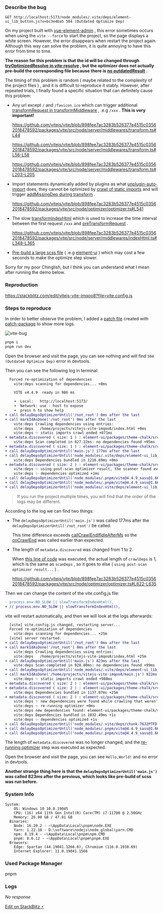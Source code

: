 ### Describe the bug

```
GET http://localhost:5173/node_modules/.vite/deps/element-ui_lib_button.js?v=bc3e4ba5 504 (Outdated Optimize Dep)
```

On my project built with [vue-element-admin](https://github.com/PanJiaChen/vue-element-admin) , this error sometimes occurs when using the `vite --force` to start the project, so the page displays a white screen. However, the error disappears when restart the project again. Although this way can solve the problem, it is quite annoying to have this error from time to time.

**The reason for this problem is that the id will be changed through [tryOptimizedResolve in vite:resolve](https://github.com/vitejs/vite/blob/v4.4.9/packages/vite/src/node/plugins/resolve.ts#L337-L351) , but the optimizer does not actually pre-build the corresponding file because there is [no outdatedResult](https://github.com/vitejs/vite/blob/v4.4.9/packages/vite/src/node/optimizer/optimizer.ts#L651-L681) .**

The timing of this problem is random ( maybe related to the complexity of the project files ) , and it is difficult to reproduce it stably. However, after repeated trials, I finally found a specific situation that can definitely cause this problem:

- Any url except `/` and `/favicon.ico` which can trigger additional [transformRequest in transformMiddleware](https://github.com/vitejs/vite/blob/v4.4.9/packages/vite/src/node/server/middlewares/transform.ts#L203-L205) , .e.g `/xxx` . **This is very important!**

  https://github.com/vitejs/vite/blob/898fee7ac3283b526377e4515c03562018478592/packages/vite/src/node/server/middlewares/transform.ts#L44

  https://github.com/vitejs/vite/blob/898fee7ac3283b526377e4515c03562018478592/packages/vite/src/node/server/middlewares/transform.ts#L56-L58

  https://github.com/vitejs/vite/blob/898fee7ac3283b526377e4515c03562018478592/packages/vite/src/node/server/middlewares/transform.ts#L203-L205

- Import statements dynamically added by plugins as what [unplugin-auto-import](https://www.npmjs.com/package/unplugin-auto-import) does, they cannot be optimized by [crawl of static imports](https://github.com/vitejs/vite/blob/v4.4.9/packages/vite/src/node/optimizer/optimizer.ts#L197) and will trigger [addMissingDep during transform](https://github.com/vitejs/vite/blob/v4.4.9/packages/vite/src/node/optimizer/optimizer.ts#L541) .

  https://github.com/vitejs/vite/blob/898fee7ac3283b526377e4515c03562018478592/packages/vite/src/node/optimizer/optimizer.ts#L541

- The slow [transformIndexHtml](https://github.com/vitejs/vite/blob/v4.4.9/packages/vite/src/node/server/middlewares/indexHtml.ts#L62-L64) which is used to increase the time interval between the first request `/xxx` and [preTransformRequest](https://github.com/vitejs/vite/blob/v4.4.9/packages/vite/src/node/server/middlewares/indexHtml.ts#L348) .

  https://github.com/vitejs/vite/blob/898fee7ac3283b526377e4515c03562018478592/packages/vite/src/node/server/middlewares/indexHtml.ts#L348-L365

- [Pre-build a large scss file](https://github.com/vitejs/vite/issues/7719#issuecomment-1098683109) ( .e.g [element-ui](https://github.com/ElemeFE/element/blob/v2.15.14/packages/theme-chalk/src/index.scss) ) which may cost a few seconds to make the optimize step slower.

Sorry for my poor Chinglish, but I think you can understand what I mean after running the demo below.

### Reproduction

https://stackblitz.com/edit/vitejs-vite-imqoo8?file=vite.config.js

### Steps to reproduce

In order to better observe the problem, I added a [patch file](https://github.com/anyesu/vitejs-vite-imqoo8/blob/main/patches/vite%2B4.4.9.patch) created with [patch-package](https://www.npmjs.com/package/patch-package) to show more logs.

![vite-bug](https://github.com/vitejs/vite/assets/48339798/17e60cba-c505-4166-ac80-319d99abb61f)

```bash
pnpm i
pnpm run dev
```

Open the browser and visit the page, you can see nothing and will find `504 (Outdated Optimize Dep)` error in devtools.

Then you can see the following log in terminal:

```diff
  Forced re-optimization of dependencies
    vite:deps scanning for dependencies... +0ms

    VITE v4.4.9  ready in 986 ms

    ➜  Local:   http://localhost:5173/
    ➜  Network: use --host to expose
    ➜  press h to show help
+ call delayDepsOptimizerUntil('/not_root') 0ms after the last
+ call markIdAsDone('/not_root') 0ms after the last
    vite:deps Crawling dependencies using entries:
    vite:deps   /home/projects/vitejs-vite-imqoo8/index.html +0ms
    vite:deps ✨ static imports crawl ended +871ms
+ metadata.discovered ( size: 1 ) : element-ui/packages/theme-chalk/src/index.scss
    vite:deps Scan completed in 927.22ms: no dependencies found +95ms
+ metadata.discovered ( size: 1 ) : element-ui/packages/theme-chalk/src/index.scss
+ call delayDepsOptimizerUntil('main.js') 177ms after the last
+ call delayDepsOptimizerUntil('node_modules/.vite/deps/element-ui_lib_button.js?v=1d7c7005') 10ms after the last
    vite:deps Dependencies bundled in 1216.69ms +0ms
+ metadata.discovered ( size: 2 ) : element-ui/packages/theme-chalk/src/index.scss, element-ui/lib/button
    vite:deps ✨ using post-scan optimizer result, the scanner found every used dependency +1s
    vite:deps ✨ dependencies optimized +1ms
+ call delayDepsOptimizerUntil('node_modules/.pnpm/vite@4.4.9_sass@1.66.1/node_modules/vite/dist/client/client.mjs') 1175ms after the last
+ call delayDepsOptimizerUntil('node_modules/.pnpm/vite@4.4.9_sass@1.66.1/node_modules/vite/dist/client/env.mjs') 3ms after the last
+ call delayDepsOptimizerUntil('node_modules/.vite/deps/element-ui_lib_button.js?v=1d7c7005') 405ms after the last
```

> If you run the project multiple times, you will find that the order of the logs may be different.

According to the log we can find two things:

- The `delayDepsOptimizerUntil('main.js')` was called 177ms after the `delayDepsOptimizerUntil('/not_root')` be called.

  This time difference exceeds [callCrawlEndIfIdleAfterMs](https://github.com/vitejs/vite/blob/v4.4.9/packages/vite/src/node/optimizer/optimizer.ts#L718) so the [onCrawlEnd](https://github.com/vitejs/vite/blob/v4.4.9/packages/vite/src/node/optimizer/optimizer.ts#L612) was called earlier than expected.

- The length of `metadata.discovered` was changed from 1 to 2.

  When [this line of code](https://github.com/vitejs/vite/blob/v4.4.9/packages/vite/src/node/optimizer/optimizer.ts#L622) was executed, the actual length of `crawlDeps` is 1, which is the same as `scanDeps` , so it goes to else ( `using post-scan optimizer result...` ) .

  https://github.com/vitejs/vite/blob/898fee7ac3283b526377e4515c03562018478592/packages/vite/src/node/optimizer/optimizer.ts#L622-L635

Then we can change the content of the vite.config.js file:

```diff
- process.env.NO_SLOW || slowTransformIndexHtml(),
+ // process.env.NO_SLOW || slowTransformIndexHtml(),
```

vite will restart automatically, and then we will look at the logs afterwards:

```diff
  [vite] vite.config.js changed, restarting server...
  Forced re-optimization of dependencies
    vite:deps scanning for dependencies... +25m
  [vite] server restarted.
+ call delayDepsOptimizerUntil('/not_root') 0ms after the last
+ call markIdAsDone('/not_root') 0ms after the last
    vite:deps Crawling dependencies using entries:
    vite:deps   /home/projects/vitejs-vite-imqoo8/index.html +25m
+ call delayDepsOptimizerUntil('main.js') 823ms after the last
    vite:deps Scan completed in 928.80ms: no dependencies found +99ms
+ call delayDepsOptimizerUntil('node_modules/.vite/deps/element-ui_lib_button.js?v=e80a6e76') 100ms after the last
+ call markIdAsDone('/home/projects/vitejs-vite-imqoo8/main.js') 922ms after the last
    vite:deps ✨ static imports crawl ended +988ms
+ metadata.discovered ( size: 2 ) : element-ui/packages/theme-chalk/src/index.scss, element-ui/lib/button
+ metadata.discovered ( size: 2 ) : element-ui/packages/theme-chalk/src/index.scss, element-ui/lib/button
    vite:deps Dependencies bundled in 1137.07ms +25m
+ metadata.discovered ( size: 2 ) : element-ui/packages/theme-chalk/src/index.scss, element-ui/lib/button
    vite:deps ✨ new dependencies were found while crawling that weren't detected by the scanner +1s
    vite:deps ✨ re-running optimizer +0ms
    vite:deps new dependencies found: element-ui/packages/theme-chalk/src/index.scss, element-ui/lib/button +6ms
    vite:deps Dependencies bundled in 1032.49ms +1s
    vite:deps ✨ dependencies optimized +1s
+ call delayDepsOptimizerUntil('node_modules/.vite/deps/chunk-76J2PTFD.js?v=b0e72c20') 2196ms after the last
+ call delayDepsOptimizerUntil('node_modules/.pnpm/vite@4.4.9_sass@1.66.1/node_modules/vite/dist/client/client.mjs') 4394ms after the last
+ call delayDepsOptimizerUntil('node_modules/.pnpm/vite@4.4.9_sass@1.66.1/node_modules/vite/dist/client/env.mjs') 2ms after the last
```

The length of `metadata.discovered` was no longer changed, and the [re-running optimizer](https://github.com/vitejs/vite/blob/v4.4.9/packages/vite/src/node/optimizer/optimizer.ts#L671-L672) step was executed as expected.

Open the browser and visit the page, you can see `Hello,World!` and no error in devtools.

**Another strange thing here is that the `delayDepsOptimizerUntil('main.js')` was called 823ms after the previous, which looks like pre-build of scss was run before.**

### System Info

```shell
System:
    OS: Windows 10 10.0.19045
    CPU: (16) x64 11th Gen Intel(R) Core(TM) i7-11700 @ 2.50GHz
    Memory: 26.00 GB / 47.81 GB
  Binaries:
    Node: 16.20.2 - ~\AppData\Local\pnpm\node.EXE
    Yarn: 1.22.18 - D:\software\nodejs\node_global\yarn.CMD
    npm: 8.19.4 - ~\AppData\Local\pnpm\npm.CMD
    pnpm: 8.6.12 - ~\AppData\Local\pnpm\pnpm.EXE
  Browsers:
    Edge: Spartan (44.19041.1266.0), Chromium (116.0.1938.69)
    Internet Explorer: 11.0.19041.1566
```

### Used Package Manager

pnpm

### Logs

_No response_

[Edit on StackBlitz ⚡️](https://stackblitz.com/edit/vitejs-vite-imqoo8)
